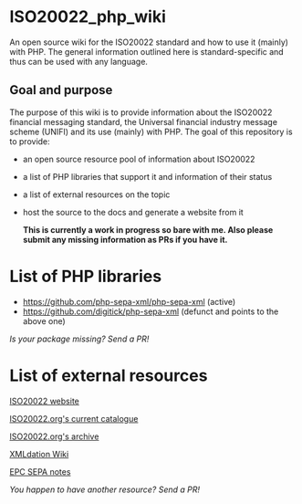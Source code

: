 # ISO20022_php_wiki
An open source wiki for the ISO20022 standard and how to use it (mainly) with PHP. The general information outlined here is standard-specific and thus can be used with any language.

## Goal and purpose
  The purpose of this wiki is to provide information about the ISO20022 financial messaging standard, the Universal financial industry message scheme (UNIFI) and its use (mainly) with PHP. 
  The goal of this repository is to provide:
- an open source resource pool of information about ISO20022
- a list of PHP libraries that support it and information of their status
- a list of external resources on the topic
- host the source to the docs and generate a website from it


  **This is currently a work in progress so bare with me. Also please submit any missing information as PRs if you have it.**

# List of PHP libraries
- https://github.com/php-sepa-xml/php-sepa-xml (active)
- https://github.com/digitick/php-sepa-xml (defunct and points to the above one)

_Is your package missing? Send a PR!_

# List of external resources
 [ISO20022 website](https://www.iso20022.org/)

 [ISO20022.org's current catalogue](https://www.iso20022.org/full_catalogue.page)
 
 [ISO20022.org's archive](https://www.iso20022.org/message_archive.page)
 
 [XMLdation Wiki](https://wiki.xmldation.com/General_Information/ISO_20022)
 
 [EPC SEPA notes](http://www.europeanpaymentscouncil.eu/index.cfm/sepa-credit-transfer/iso-20022-message-standards/)

_You happen to have another resource? Send a PR!_
